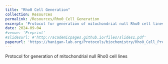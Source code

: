 ```yaml
---
title: "Rho0 Cell Generation"
collection: Resources
permalink: /Resources/Rho0_Cell_Generation
excerpt: 'Protocol for generation of mitochondrial null Rho0 cell lines'
date: 2024-09-04
#venue: 'Preprint'
#slidesurl: #'http://academicpages.github.io/files/slides1.pdf'
paperurl: 'https://hanigan-lab.org/Protocols/biochemistry/Rho0_Cell_Protocol.pdf'
---
```

Protocol for generation of mitochondrial null Rho0 cell lines